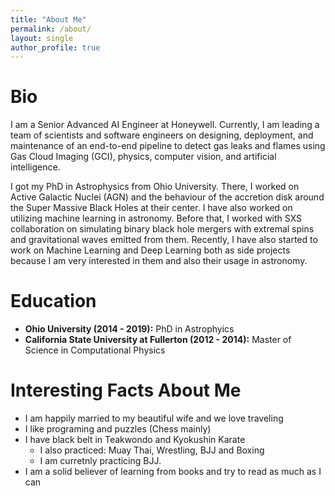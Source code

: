 ```yaml
---
title: "About Me"
permalink: /about/
layout: single
author_profile: true
---
```


# Bio
I am a Senior Advanced AI Engineer at Honeywell.  Currently, I am leading a team of scientists and software engineers on designing, deployment, and maintenance of an end-to-end pipeline to detect gas leaks and flames using Gas Cloud Imaging (GCI), physics, computer vision, and artificial intelligence. 

I got my PhD in Astrophysics from Ohio University. There, I worked on Active Galactic Nuclei (AGN) and the behaviour of the accretion disk around the Super Massive Black Holes at their center. I have also worked on utilizing machine learning in astronomy.
Before that, I worked with SXS collaboration on simulating binary black hole mergers with extremal spins and gravitational waves emitted from them. Recently, I have also started to work on Machine Learning and Deep Learning both as side projects because I am very interested in them and also their usage in astronomy.

# Education
* **Ohio University (2014 - 2019):** PhD in Astrophyics
* **California State University at Fullerton (2012 - 2014):** Master of Science in Computational Physics

# Interesting Facts About Me
* I am happily married to my beautiful wife and we love traveling
* I like programing and puzzles (Chess mainly)
* I have black belt in Teakwondo and Kyokushin Karate
    * I also practiced: Muay Thai, Wrestling, BJJ and Boxing
    * I am curretnly practicing BJJ.
* I am a solid believer of learning from books and try to read as much as I can
